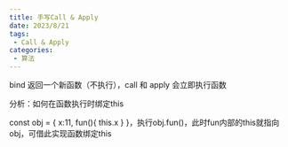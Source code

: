 ```yaml
---
title: 手写Call & Apply
date: 2023/8/21
tags:
 - Call & Apply
categories:
 - 算法
---
```


bind 返回一个新函数（不执行），call 和 apply 会立即执行函数

分析：如何在函数执行时绑定this

const obj = { x:11, fun(){ this.x } }，执行obj.fun()，此时fun内部的this就指向obj，可借此实现函数绑定this